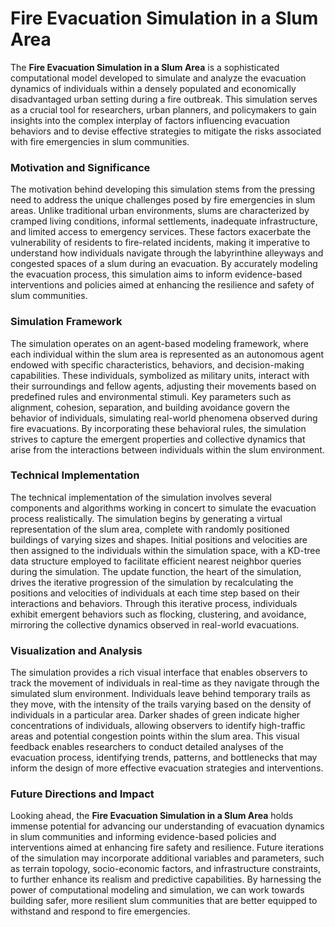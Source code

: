 





# Fire Evacuation Simulation in a Slum Area

The **Fire Evacuation Simulation in a Slum Area** is a sophisticated computational model developed to simulate and analyze the evacuation dynamics of individuals within a densely populated and economically disadvantaged urban setting during a fire outbreak. This simulation serves as a crucial tool for researchers, urban planners, and policymakers to gain insights into the complex interplay of factors influencing evacuation behaviors and to devise effective strategies to mitigate the risks associated with fire emergencies in slum communities.

### Motivation and Significance
The motivation behind developing this simulation stems from the pressing need to address the unique challenges posed by fire emergencies in slum areas. Unlike traditional urban environments, slums are characterized by cramped living conditions, informal settlements, inadequate infrastructure, and limited access to emergency services. These factors exacerbate the vulnerability of residents to fire-related incidents, making it imperative to understand how individuals navigate through the labyrinthine alleyways and congested spaces of a slum during an evacuation. By accurately modeling the evacuation process, this simulation aims to inform evidence-based interventions and policies aimed at enhancing the resilience and safety of slum communities.

### Simulation Framework
The simulation operates on an agent-based modeling framework, where each individual within the slum area is represented as an autonomous agent endowed with specific characteristics, behaviors, and decision-making capabilities. These individuals, symbolized as military units, interact with their surroundings and fellow agents, adjusting their movements based on predefined rules and environmental stimuli. Key parameters such as alignment, cohesion, separation, and building avoidance govern the behavior of individuals, simulating real-world phenomena observed during fire evacuations. By incorporating these behavioral rules, the simulation strives to capture the emergent properties and collective dynamics that arise from the interactions between individuals within the slum environment.

### Technical Implementation
The technical implementation of the simulation involves several components and algorithms working in concert to simulate the evacuation process realistically. The simulation begins by generating a virtual representation of the slum area, complete with randomly positioned buildings of varying sizes and shapes. Initial positions and velocities are then assigned to the individuals within the simulation space, with a KD-tree data structure employed to facilitate efficient nearest neighbor queries during the simulation. The update function, the heart of the simulation, drives the iterative progression of the simulation by recalculating the positions and velocities of individuals at each time step based on their interactions and behaviors. Through this iterative process, individuals exhibit emergent behaviors such as flocking, clustering, and avoidance, mirroring the collective dynamics observed in real-world evacuations.

### Visualization and Analysis
The simulation provides a rich visual interface that enables observers to track the movement of individuals in real-time as they navigate through the simulated slum environment. Individuals leave behind temporary trails as they move, with the intensity of the trails varying based on the density of individuals in a particular area. Darker shades of green indicate higher concentrations of individuals, allowing observers to identify high-traffic areas and potential congestion points within the slum area. This visual feedback enables researchers to conduct detailed analyses of the evacuation process, identifying trends, patterns, and bottlenecks that may inform the design of more effective evacuation strategies and interventions.

### Future Directions and Impact
Looking ahead, the **Fire Evacuation Simulation in a Slum Area** holds immense potential for advancing our understanding of evacuation dynamics in slum communities and informing evidence-based policies and interventions aimed at enhancing fire safety and resilience. Future iterations of the simulation may incorporate additional variables and parameters, such as terrain topology, socio-economic factors, and infrastructure constraints, to further enhance its realism and predictive capabilities. By harnessing the power of computational modeling and simulation, we can work towards building safer, more resilient slum communities that are better equipped to withstand and respond to fire emergencies.
